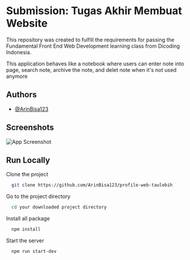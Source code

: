 # Submission: Tugas Akhir Membuat Website

This repository was created to fulfill the requirements for passing the Fundamental Front End Web Development learning class from Dicoding Indonesia.

This application behaves like a notebook where users can enter note into page, search note, archive the note, and delet note when it's not used anymore

## Authors

- [@ArinBisa123](https://www.github.com/ArinBisa123)


## Screenshots

![App Screenshot]()


## Run Locally

Clone the project

```bash
  git clone https://github.com/ArinBisa123/profile-web-taulebih
```

Go to the project directory

```bash
  cd your downloaded project directory 
```

Install all package
```bash
  npm install
```
Start the server

```bash
  npm run start-dev
```
